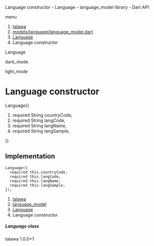 




Language constructor - Language - language\_model library - Dart API







menu

1. [talawa](../../index.html)
2. [models/language/language\_model.dart](../../models_language_language_model/models_language_language_model-library.html)
3. [Language](../../models_language_language_model/Language-class.html)
4. Language constructor

Language


dark\_mode

light\_mode




# Language constructor


Language({

1. required String countryCode,
2. required String langCode,
3. required String langName,
4. required String langSample,

})

## Implementation

```
Language({
  required this.countryCode,
  required this.langCode,
  required this.langName,
  required this.langSample,
});
```

 


1. [talawa](../../index.html)
2. [language\_model](../../models_language_language_model/models_language_language_model-library.html)
3. [Language](../../models_language_language_model/Language-class.html)
4. Language constructor

##### Language class





talawa
1.0.0+1






